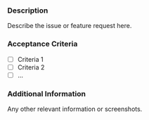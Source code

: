 ### Description
Describe the issue or feature request here.

### Acceptance Criteria
- [ ] Criteria 1
- [ ] Criteria 2
- [ ] ...

### Additional Information
Any other relevant information or screenshots.
